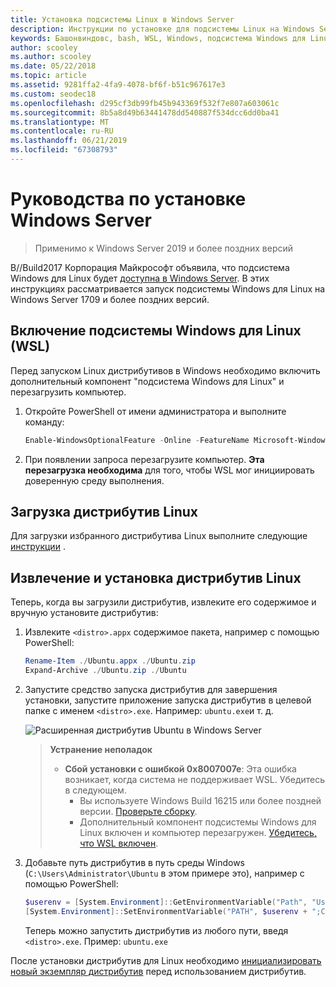 ```yaml
---
title: Установка подсистемы Linux в Windows Server
description: Инструкции по установке для подсистемы Linux на Windows Server.
keywords: Башонвиндовс, bash, WSL, Windows, подсистема Windows для Linux, виндовссубсистем, Ubuntu, Windows Server
author: scooley
ms.author: scooley
ms.date: 05/22/2018
ms.topic: article
ms.assetid: 9281ffa2-4fa9-4078-bf6f-b51c967617e3
ms.custom: seodec18
ms.openlocfilehash: d295cf3db99fb45b943369f532f7e807a603061c
ms.sourcegitcommit: 8b5a8d49b63441478dd540887f534dcc6dd0ba41
ms.translationtype: MT
ms.contentlocale: ru-RU
ms.lasthandoff: 06/21/2019
ms.locfileid: "67308793"
---
```

# <a name="windows-server-installation-guide"></a>Руководства по установке Windows Server

> Применимо к Windows Server 2019 и более поздних версий

В//Build2017 Корпорация Майкрософт объявила, что подсистема Windows для Linux будет [доступна в Windows Server](https://blogs.technet.microsoft.com/hybridcloud/2017/05/10/windows-server-for-developers-news-from-microsoft-build-2017/).  В этих инструкциях рассматривается запуск подсистемы Windows для Linux на Windows Server 1709 и более поздних версий.

## <a name="enable-the-windows-subsystem-for-linux-wsl"></a>Включение подсистемы Windows для Linux (WSL)

Перед запуском Linux дистрибутивов в Windows необходимо включить дополнительный компонент "подсистема Windows для Linux" и перезагрузить компьютер.

1. Откройте PowerShell от имени администратора и выполните команду:
    ```powershell
    Enable-WindowsOptionalFeature -Online -FeatureName Microsoft-Windows-Subsystem-Linux
    ```

2. При появлении запроса перезагрузите компьютер. **Эта перезагрузка необходима** для того, чтобы WSL мог инициировать доверенную среду выполнения.

## <a name="download-a-linux-distro"></a>Загрузка дистрибутив Linux

Для загрузки избранного дистрибутива Linux выполните следующие [инструкции](install-manual.md) .

## <a name="extract-and-install-a-linux-distro"></a>Извлечение и установка дистрибутив Linux
Теперь, когда вы загрузили дистрибутив, извлеките его содержимое и вручную установите дистрибутив:

1. Извлеките `<distro>.appx` содержимое пакета, например с помощью PowerShell:

    ```powershell
    Rename-Item ./Ubuntu.appx ./Ubuntu.zip
    Expand-Archive ./Ubuntu.zip ./Ubuntu
    ```

2. Запустите средство запуска дистрибутив для завершения установки, запустите приложение запуска дистрибутив в целевой папке с именем `<distro>.exe`. Например: `ubuntu.exe`и т. д.

    ![Расширенная дистрибутив Ubuntu в Windows Server](media/server-appx-expand.png)

    > **Устранение неполадок**
    > * **Сбой установки с ошибкой 0x8007007e**: Эта ошибка возникает, когда система не поддерживает WSL. Убедитесь в следующем.
    >   * Вы используете Windows Build 16215 или более поздней версии. [Проверьте сборку](troubleshooting.md#check-your-build-number).
    >   * Дополнительный компонент подсистемы Windows для Linux включен и компьютер перезагружен.  [Убедитесь, что WSL включен](troubleshooting.md#confirm-wsl-is-enabled).
    
3. Добавьте путь дистрибутив в путь среды Windows (`C:\Users\Administrator\Ubuntu` в этом примере это), например с помощью PowerShell:
        
    ```powershell
    $userenv = [System.Environment]::GetEnvironmentVariable("Path", "User")
    [System.Environment]::SetEnvironmentVariable("PATH", $userenv + ";C:\Users\Administrator\Ubuntu", "User")
    ```
    Теперь можно запустить дистрибутив из любого пути, введя `<distro>.exe`. Пример: `ubuntu.exe`

После установки дистрибутив для Linux необходимо [инициализировать новый экземпляр дистрибутив](initialize-distro.md) перед использованием дистрибутив.
